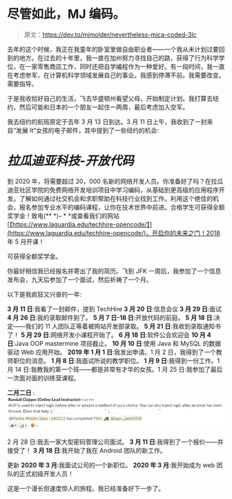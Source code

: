 # 尽管如此，MJ 编码。

> 原文：<https://dev.to/mjmolder/nevertheless-mica-coded-3lc>

去年的这个时候，我正在我童年的卧室里做自由职业者——一个我从未计划过要回到的地方。在过去的十年里，我一直在加州努力寻找自己的路，获得了行为科学学位，在一家零售商店工作，同时还把自学编程作为一种爱好。有一段时间，我一直在考虑参军，在计算机科学领域发展自己的事业。我感到停滞不前。我需要改变。需要指导。

于是我收拾好自己的生活，飞去华盛顿州看望父母，开始制定计划。我打算去纽约，然后可能和日本的一个朋友一起住一两周，最后考虑加入空军。

我去纽约的航班原定于去年 3 月 13 日到达。3 月 11 日上午，我收到了一封来自“发展 It”女孩的电子邮件，其中提到了一些纽约的机会:

# *拉瓜迪亚科技-开放代码*

到 2020 年，将需要超过 20，000 名新的网络开发人员。你准备好了吗？在拉瓜迪亚社区学院的免费网络开发培训项目中学习编码，从基础到更高级的应用程序开发。了解如何通过社交机会和求职帮助在科技行业找到工作。利用这个绝佳的机会，报名参加专业水平的编码课程，让你在技术世界中前进。合格学生可获得全额奖学金！致电(** *)**-** * *或查看我们的网站[【https://www.laguardia.edu/techhire-opencode/】](https://www.laguardia.edu/techhire-opencode/)，开启你的未来之门！2018 年 5 月开课！

可获得全额奖学金。

你最好相信我已经报名并寄出了我的简历。飞到 JFK 一周后，我参加了一个信息发布会，九天后参加了一个面试，然后祈祷了一个月。

以下是我疯狂又兴奋的一年:

**3 月 11 日**:我看了一封邮件，提到 TechHire
**3 月 20 日**:信息会议
**3 月 29 日**:面试
**4 月 26 日**:我的录取邮件到了。
**5 月 7 日-18 日**:开放代码的前庭。
**5 月 18 日**:决定——我们的 11 人团队正等着被网站开发部录取。
**5 月 21 日**:我收到录取通知书了！
**5 月 29 日**:网络开发小课程开始了。
**6 月 18 日**:软件公会欢迎会
**10 月 4 日**:Java OOP mastermine 项目截止。
**10 月 10 日**:使用 Java 和 MySQL 的数据驱动 Web 应用开始。
**2019 年 1 月 1 日**:我发出申请。1 月 2 日，我得到了一个教师职位的消息。
**1 月 8 日**:我面试所说的教学职位。
**1 月 9 日**:我得到一份工作。1 月 14 日:我教我的第一个班——都是非常有才华的女孩。1 月 25 日:我参加了最后一次面对面的训练营课程。

**二月二日** :
[![Alt text of image](img/932fb6fcab0b562ab4b18832118905cc.png)](https://res.cloudinary.com/practicaldev/image/fetch/s--0XNnBym4--/c_limit%2Cf_auto%2Cfl_progressive%2Cq_auto%2Cw_880/https://brackettobracket.files.wordpress.com/2019/02/yas.jpg)

2 月 28 日:我去一家大型密码管理公司面试。
**3 月 11 日**:我得到了一个报价——并接受了！
**3 月 18 日**:我开始了我在 Android 团队的新工作。

更新
**2020 年 3 月**:我面试公司的一个新职位。
**2020 年 3 月**:我开始成为 web 团队的正式初级开发人员！

这是一个漫长但速度惊人的旅程。我已经准备好下一步了。